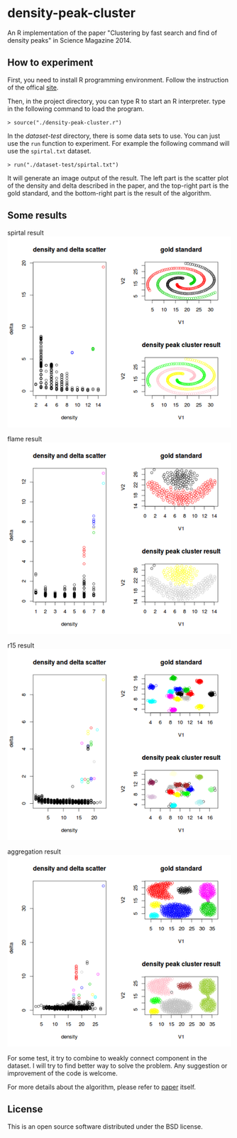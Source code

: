 # density-peak-cluster

An R implementation of the paper "Clustering by fast search and 
find of density peaks" in Science Magazine 2014.

## How to experiment

First, you need to install R programming environment. Follow the
instruction of the offical [site](cran).

Then, in the project directory, you can type R to start an R 
interpreter. type in the following command to load the program.
```
> source("./density-peak-cluster.r")
```

In the *dataset-test* directory, there is some data sets to 
use. You can just use the `run` function to experiment. For
example the following command will use the `spirtal.txt`
dataset.
```
> run("./dataset-test/spirtal.txt")
```

It will generate an image output of the result. The left part
is the scatter plot of the density and delta described in the
paper, and the top-right part is the gold standard, and the 
bottom-right part is the result of the algorithm.

## Some results

spirtal result
![spirtal](./pic/spirtal.png)

flame result
![flame](./pic/flame.png)

r15 result
![r15](./pic/r15.png)

aggregation result
![aggregation](./pic/aggregation.png)

For some test, it try to combine to weakly connect component
in the dataset. I will try to find better way to solve the
problem. Any suggestion or improvement of the code is welcome.

For more details about the algorithm, please refer
to [paper](paper) itself.

## License

This is an open source software distributed under the BSD license.


[cran]: http://cran.r-project.org/
[paper]: http://www.sciencemag.org/content/344/6191/1492.abstract
